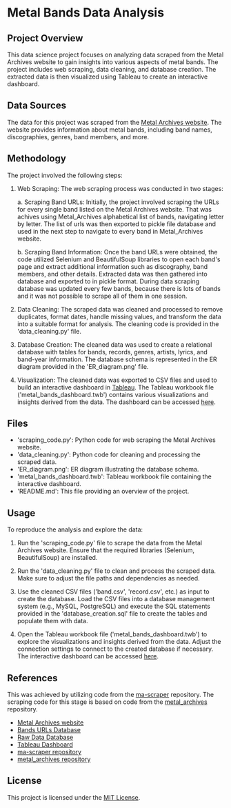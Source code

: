 # Metal Bands Data Analysis

## Project Overview

This data science project focuses on analyzing data scraped from the Metal Archives website to gain insights into various aspects of metal bands. The project includes web scraping, data cleaning, and database creation. The extracted data is then visualized using Tableau to create an interactive dashboard.

## Data Sources

The data for this project was scraped from the [Metal Archives website](https://www.metal-archives.com/). The website provides information about metal bands, including band names, discographies, genres, band members, and more.

## Methodology

The project involved the following steps:

1. Web Scraping: The web scraping process was conducted in two stages:

   a. Scraping Band URLs: Initially, the project involved scraping the URLs for every single band listed on the Metal Archives website. That was achives using Metal_Archives alphabetical list of bands, navigating letter by letter. The list of urls was then exported to pickle file database and used in the next step to navigate to every band in Metal_Archives website.

   b. Scraping Band Information: Once the band URLs were obtained, the code utilized Selenium and BeautifulSoup libraries to open each band's page and extract additional information such as discography, band members, and other details. Extracted data was then gathered into database and exported to in pickle format. During data scraping database was updated every few bands, because there is lots of bands and it was not possible to scrape all of them in one session.

2. Data Cleaning: The scraped data was cleaned and processed to remove duplicates, format dates, handle missing values, and transform the data into a suitable format for analysis. The cleaning code is provided in the 'data_cleaning.py' file.

3. Database Creation: The cleaned data was used to create a relational database with tables for bands, records, genres, artists, lyrics, and band-year information. The database schema is represented in the ER diagram provided in the 'ER_diagram.png' file.

4. Visualization: The cleaned data was exported to CSV files and used to build an interactive dashboard in [Tableau](https://public.tableau.com/). The Tableau workbook file ('metal_bands_dashboard.twb') contains various visualizations and insights derived from the data. The dashboard can be accessed [here](https://public.tableau.com/app/profile/miko.aj.kasprzyk/viz/metal_archives_statistics/Dashboard1).

## Files

- 'scraping_code.py': Python code for web scraping the Metal Archives website.
- 'data_cleaning.py': Python code for cleaning and processing the scraped data.
- 'ER_diagram.png': ER diagram illustrating the database schema.
- 'metal_bands_dashboard.twb': Tableau workbook file containing the interactive dashboard.
- 'README.md': This file providing an overview of the project.

## Usage

To reproduce the analysis and explore the data:

1. Run the 'scraping_code.py' file to scrape the data from the Metal Archives website. Ensure that the required libraries (Selenium, BeautifulSoup) are installed.

2. Run the 'data_cleaning.py' file to clean and process the scraped data. Make sure to adjust the file paths and dependencies as needed.

3. Use the cleaned CSV files ('band.csv', 'record.csv', etc.) as input to create the database. Load the CSV files into a database management system (e.g., MySQL, PostgreSQL) and execute the SQL statements provided in the 'database_creation.sql' file to create the tables and populate them with data.

4. Open the Tableau workbook file ('metal_bands_dashboard.twb') to explore the visualizations and insights derived from the data. Adjust the connection settings to connect to the created database if necessary. The interactive dashboard can be accessed [here](https://public.tableau.com/app/profile/miko.aj.kasprzyk/viz/metal_archives_statistics/Dashboard1).

## References
This was achieved by utilizing code from the [ma-scraper](https://github.com/jonchar/ma-scraper) repository.
The scraping code for this stage is based on code from the [metal_archives](https://github.com/st-olz/metal_archives) repository.

- [Metal Archives website](https://www.metal-archives.com/)
- [Bands URLs Database](https://drive.google.com/file/d/1-UfaAvWHm4vEQQGQCpq5mGCzaQe_KCFX/view?usp=sharing)
- [Raw Data Database](https://drive.google.com/file/d/1o5Rle2OSVvGL7PHpPbD_Jy_wgJHzpsLr/view?usp=sharing)
- [Tableau Dashboard](https://public.tableau.com/app/profile/miko.aj.kasprzyk/viz/metal_archives_statistics/Dashboard1)
- [ma-scraper repository](https://github.com/jonchar/ma-scraper)
- [metal_archives repository](https://github.com/st-olz/metal_archives)

## License

This project is licensed under the [MIT License](https://opensource.org/licenses/MIT).

